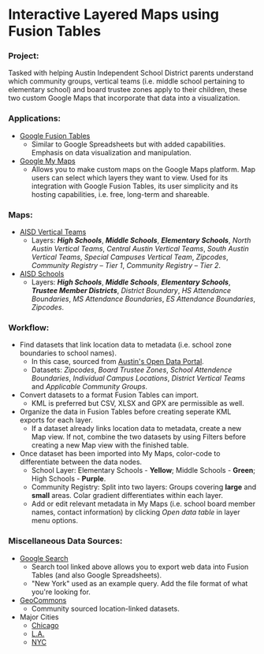 # Interactive Layered Maps using Fusion Tables




<h3>Project:</h3>
Tasked with helping Austin Independent School District parents understand which community groups, vertical teams (i.e. middle school pertaining to elementary school) and board trustee zones apply to their children, these two custom Google Maps that incorporate that data into a visualization.

<h3>Applications:</h3>

* [Google Fusion Tables](https://support.google.com/fusiontables/answer/2571232?hl=en)
  * Similar to Google Spreadsheets but with added capabilities. Emphasis on data visualization and manipulation. 
* [Google My Maps](https://www.google.com/maps/d/)
  * Allows you to make custom maps on the Google Maps platform. Map users can select which layers they want to view. Used for its integration with Google Fusion Tables, its user simplicity and its hosting capabilities, i.e. free, long-term and shareable.

<h3>Maps:</h3>

* [AISD Vertical Teams](http://aisd2.mgardiner.com)
  * Layers: ***High Schools***, ***Middle Schools***, ***Elementary Schools***, *North Austin Vertical Teams*, *Central Austin Vertical Teams*, *South Austin Vertical Teams*, *Special Campuses Vertical Team*, *Zipcodes*, *Community Registry – Tier 1*, *Community Registry – Tier 2*.
* [AISD Schools](http://aisd2.mgardiner.com)
  * Layers: ***High Schools***, ***Middle Schools***, ***Elementary Schools***, ***Trustee Member Districts***, *District Boundary*, *HS Attendance Boundaries*, *MS Attendance Boundaries*, *ES Attendance Boundaries*, *Zipcodes*.

<h3>Workflow:</h3>

* Find datasets that link location data to metadata (i.e. school zone boundaries to school names).
  * In this case, sourced from [Austin's Open Data Portal](https://data.austintexas.gov/).
  * Datasets: *Zipcodes*, *Board Trustee Zones*, *School Attendence Boundaries*, *Individual Campus Locations*, *District Vertical Teams* and *Applicable Community Groups*.
* Convert datasets to a format Fusion Tables can import.
  * KML is preferred but CSV, XLSX and GPX are permissible as well.
* Organize the data in Fusion Tables before creating seperate KML exports for each layer.
  * If a dataset already links location data to metadata, create a new Map view. If not, combine the two datasets by using Filters before creating a new Map view with the finished table.
* Once dataset has been imported into My Maps, color-code to differentiate between the data nodes.
  * School Layer: Elementary Schools - **Yellow**; Middle Schools - **Green**; High Schools - **Purple**.
  * Community Registry: Split into two layers: Groups covering **large** and **small** areas. Colar gradient differentiates within each layer.
  * Add or edit relevant metadata in My Maps (i.e. school board member names, contact information) by clicking *Open data table* in layer menu options.


<h3>Miscellaneous Data Sources:</h3>

* [Google Search](https://research.google.com/tables?corpus=fusion&hl=en&q=New+York)
  * Search tool linked above allows you to export web data into Fusion Tables (and also Google Spreadsheets).
  * "New York" used as an example query. Add the file format of what you're looking for.
* [GeoCommons](http://geocommons.com/)
  * Community sourced location-linked datasets.
* Major Cities
  * [Chicago](https://data.cityofchicago.org/)
  * [L.A.](https://data.lacity.org/)
  * [NYC](https://opendata.cityofnewyork.us/)

  
  
